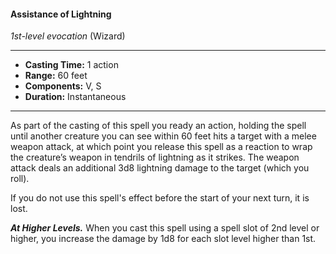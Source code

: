 #### Assistance of Lightning
*1st-level evocation* (Wizard)
___
- **Casting Time:** 1 action
- **Range:** 60 feet
- **Components:** V, S
- **Duration:** Instantaneous
---
As part of the casting of this spell you ready an action, holding the spell until another creature you can see within 60 feet hits a target with a melee weapon attack, at which point you release this spell as a reaction to wrap the creature’s weapon in tendrils of lightning as it strikes. The weapon attack deals an additional 3d8 lightning damage to the target (which you roll).

If you do not use this spell's effect before the start of your next turn, it is lost.

***At Higher Levels.*** When you cast this spell using a spell slot of 2nd level or higher, you increase the damage by 1d8 for each slot level higher than 1st.
